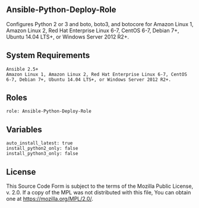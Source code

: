 ## Ansible-Python-Deploy-Role
Configures Python 2 or 3 and boto, boto3, and botocore for Amazon Linux 1, Amazon Linux 2, Red Hat Enterprise Linux 6-7, CentOS 6-7, Debian 7+, Ubuntu 14.04 LTS+, or Windows Server 2012 R2+.


## System Requirements
```
Ansible 2.5+
Amazon Linux 1, Amazon Linux 2, Red Hat Enterprise Linux 6-7, CentOS 6-7, Debian 7+, Ubuntu 14.04 LTS+, or Windows Server 2012 R2+.
```
## Roles
```
role: Ansible-Python-Deploy-Role
```
## Variables
```
auto_install_latest: true
install_python2_only: false
install_python3_only: false
```
## License
This Source Code Form is subject to the terms of the Mozilla Public
License, v. 2.0. If a copy of the MPL was not distributed with this
file, You can obtain one at https://mozilla.org/MPL/2.0/.
